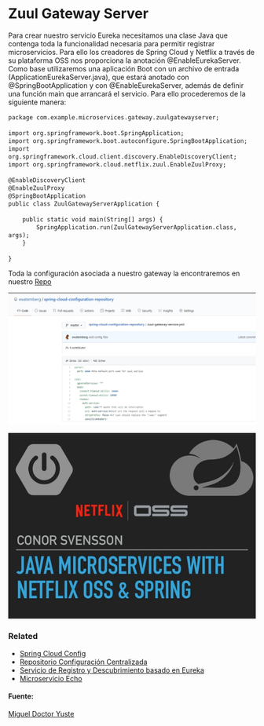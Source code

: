 # Zuul Gateway Server
Para crear nuestro servicio Eureka necesitamos una clase Java que contenga toda la funcionalidad necesaria para permitir registrar microservicios. Para ello los creadores de Spring Cloud y Netflix a través de su plataforma OSS nos proporciona la anotación @EnableEurekaServer.
Como base utilizaremos una aplicación Boot con un archivo de entrada (ApplicationEurekaServer.java), que estará anotado con @SpringBootApplication y con @EnableEurekaServer, además de definir una función main que arrancará el servicio. Para ello procederemos de la siguiente manera:

```
package com.example.microservices.gateway.zuulgatewayserver;

import org.springframework.boot.SpringApplication;
import org.springframework.boot.autoconfigure.SpringBootApplication;
import org.springframework.cloud.client.discovery.EnableDiscoveryClient;
import org.springframework.cloud.netflix.zuul.EnableZuulProxy;

@EnableDiscoveryClient
@EnableZuulProxy
@SpringBootApplication
public class ZuulGatewayServerApplication {

    public static void main(String[] args) {
        SpringApplication.run(ZuulGatewayServerApplication.class, args);
    }

}
```
Toda la configuración asociada a nuestro gateway la encontraremos en nuestro [Repo](https://github.com/ewatemberg/spring-cloud-configuration-repository)

![alt text](https://raw.githubusercontent.com/ewatemberg/zuul-gateway-server/master/doc/img/repo.jpg)

![alt text](https://raw.githubusercontent.com/ewatemberg/zuul-gateway-server/master/doc/img/java-microservices-with-netflix-oss-spring.jpg)

### Related
* [Spring Cloud Config](https://github.com/ewatemberg/spring-cloud-configuration-server-example)
* [Repositorio Configuración Centralizada](https://github.com/ewatemberg/spring-cloud-configuration-repository)
* [Servicio de Registro y Descubrimiento basado en Eureka](https://github.com/ewatemberg/eureka-discovery-server)
* [Microservicio Echo](https://github.com/ewatemberg/eureka-client-microservice)

#### Fuente:
[Miguel Doctor Yuste](https://medium.com/@migueldoctor/spring-cloud-series-crea-un-servicio-de-registro-y-descubrimiento-con-spring-cloud-netflix-eureka-4758615ad4cb)

